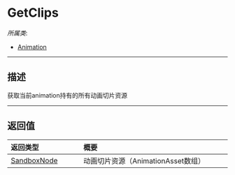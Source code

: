 # GetClips

*所属类*:
* [Animation](/Api/Classes/Animation/Animation.md)
------------------------------------------------------------------------------------------
## 描述

获取当前animation持有的所有动画切片资源


------------------------------------------------------------------------------------------
## 返回值

|<div style="width:150px">返回类型</div>|<div style="width:520px">概要</div>|
|:---|:---|
|[SandboxNode](/Api/Classes/Base/SandboxNode.md)|动画切片资源（AnimationAsset数组）|
